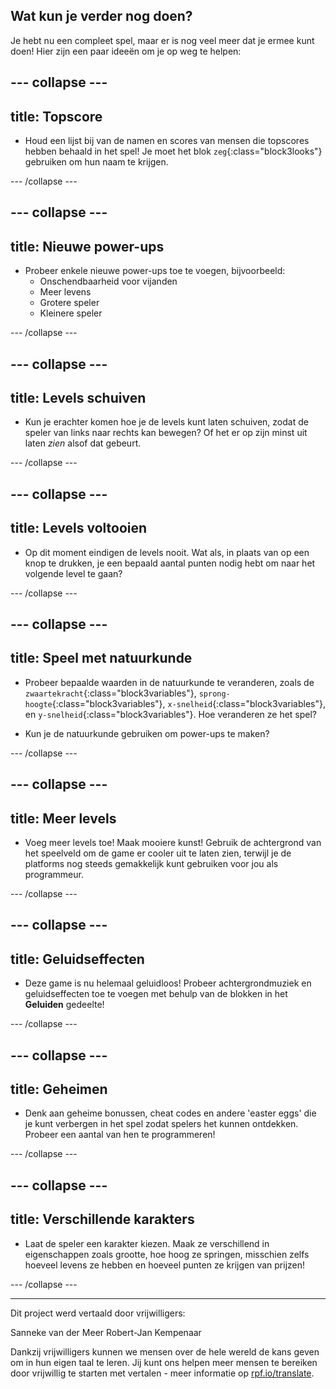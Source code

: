 ## Wat kun je verder nog doen?

Je hebt nu een compleet spel, maar er is nog veel meer dat je ermee kunt doen! Hier zijn een paar ideeën om je op weg te helpen:

--- collapse ---
---
title: Topscore
---

+ Houd een lijst bij van de namen en scores van mensen die topscores hebben behaald in het spel! Je moet het blok `zeg`{:class="block3looks"} gebruiken om hun naam te krijgen.

--- /collapse ---

--- collapse ---
---
title: Nieuwe power-ups
---

+ Probeer enkele nieuwe power-ups toe te voegen, bijvoorbeeld:
  * Onschendbaarheid voor vijanden
  * Meer levens
  * Grotere speler
  * Kleinere speler

--- /collapse ---

--- collapse ---
---
title: Levels schuiven
---

+ Kun je erachter komen hoe je de levels kunt laten schuiven, zodat de speler van links naar rechts kan bewegen? Of het er op zijn minst uit laten _zien_ alsof dat gebeurt.

--- /collapse ---

--- collapse ---
---
title: Levels voltooien
---

+ Op dit moment eindigen de levels nooit. Wat als, in plaats van op een knop te drukken, je een bepaald aantal punten nodig hebt om naar het volgende level te gaan?

--- /collapse ---

--- collapse ---
---
title: Speel met natuurkunde
---

+ Probeer bepaalde waarden in de natuurkunde te veranderen, zoals de `zwaartekracht`{:class="block3variables"}, `sprong-hoogte`{:class="block3variables"}, `x-snelheid`{:class="block3variables"}, en `y-snelheid`{:class="block3variables"}. Hoe veranderen ze het spel?

+ Kun je de natuurkunde gebruiken om power-ups te maken?

--- /collapse ---

--- collapse ---
---
title: Meer levels
---

+ Voeg meer levels toe! Maak mooiere kunst! Gebruik de achtergrond van het speelveld om de game er cooler uit te laten zien, terwijl je de platforms nog steeds gemakkelijk kunt gebruiken voor jou als programmeur.

--- /collapse ---

--- collapse ---
---
title: Geluidseffecten
---

+ Deze game is nu helemaal geluidloos! Probeer achtergrondmuziek en geluidseffecten toe te voegen met behulp van de blokken in het **Geluiden** gedeelte!

--- /collapse ---

--- collapse ---
---
title: Geheimen
---

+ Denk aan geheime bonussen, cheat codes en andere 'easter eggs' die je kunt verbergen in het spel zodat spelers het kunnen ontdekken. Probeer een aantal van hen te programmeren!

--- /collapse ---

--- collapse ---
---
title: Verschillende karakters
---

+ Laat de speler een karakter kiezen. Maak ze verschillend in eigenschappen zoals grootte, hoe hoog ze springen, misschien zelfs hoeveel levens ze hebben en hoeveel punten ze krijgen van prijzen!

--- /collapse ---

***

Dit project werd vertaald door vrijwilligers:

Sanneke van der Meer
Robert-Jan Kempenaar

Dankzij vrijwilligers kunnen we mensen over de hele wereld de kans geven om in hun eigen taal te leren. Jij kunt ons helpen meer mensen te bereiken door vrijwillig te starten met vertalen - meer informatie op [rpf.io/translate](https://rpf.io/translate).